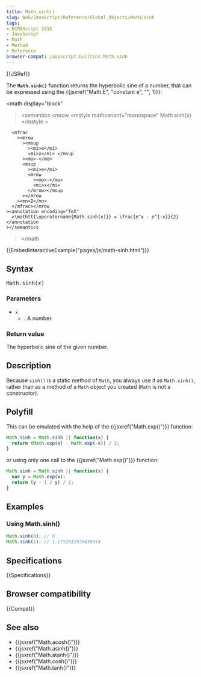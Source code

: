 ```yaml
---
title: Math.sinh()
slug: Web/JavaScript/Reference/Global_Objects/Math/sinh
tags:
- ECMAScript 2015
- JavaScript
- Math
- Method
- Reference
browser-compat: javascript.builtins.Math.sinh
---
```

{{JSRef}}

The **`Math.sinh()`** function returns the hyperbolic sine of a number, that can
be expressed using the {{jsxref("Math.E", "constant e", "", 1)}}:

<math display="block"

> <semantics <mrow <mstyle mathvariant="monospace"
> <mo lspace="0em" rspace="thinmathspace">Math.sinh(x)</mo> </mstyle <mo>=</mo>

      <mfrac
        ><mrow
          ><msup
            ><mi>e</mi>
            <mi>x</mi> </msup
          ><mo>-</mo>
          <msup
            ><mi>e</mi>
            <mrow
              ><mo>-</mo>
              <mi>x</mi>
            </mrow></msup
          ></mrow
        ><mn>2</mn>
      </mfrac></mrow
    ><annotation encoding="TeX"
      >\mathtt{\operatorname{Math.sinh(x)}} = \frac{e^x - e^{-x}}{2}</annotation
    ></semantics

> </math

{{EmbedInteractiveExample("pages/js/math-sinh.html")}}

## Syntax

<pre class="brush: js">Math.sinh(<var>x</var>)</pre>

### Parameters

- `x`
  - : A number.

### Return value

The hyperbolic sine of the given number.

## Description

Because `sinh()` is a static method of `Math`, you always use it as
`Math.sinh()`, rather than as a method of a `Math` object you created (`Math` is
not a constructor).

## Polyfill

This can be emulated with the help of the {{jsxref("Math.exp()")}}
function:

```js
Math.sinh = Math.sinh || function(x) {
  return (Math.exp(x) - Math.exp(-x)) / 2;
}
```

or using only one call to the {{jsxref("Math.exp()")}} function:

```js
Math.sinh = Math.sinh || function(x) {
  var y = Math.exp(x);
  return (y - 1 / y) / 2;
}
```

## Examples

### Using Math.sinh()

```js
Math.sinh(0); // 0
Math.sinh(1); // 1.1752011936438014
```

## Specifications

{{Specifications}}

## Browser compatibility

{{Compat}}

## See also

- {{jsxref("Math.acosh()")}}
- {{jsxref("Math.asinh()")}}
- {{jsxref("Math.atanh()")}}
- {{jsxref("Math.cosh()")}}
- {{jsxref("Math.tanh()")}}

